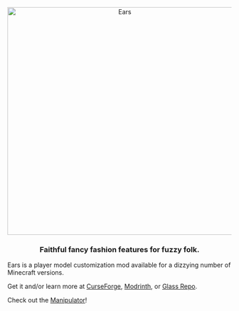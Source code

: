 <p align="center">
  <img src="https://unascribed.com/ears-banner.png" alt="Ears" width="512"/>
  <h3 align="center">Faithful fancy fashion features for fuzzy folk.</h3>
</p>

Ears is a player model customization mod available for a dizzying number of Minecraft versions.

Get it and/or learn more at [CurseForge](https://www.curseforge.com/minecraft/mc-mods/ears), [Modrinth](https://modrinth.com/mod/ears), or [Glass Repo](https://glass-repo.net/repo/mod/ears).

Check out the [Manipulator](https://unascribed.com/ears)!
